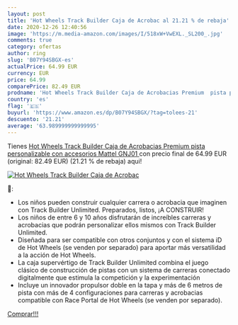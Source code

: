 ```yaml
---
layout: post
title: 'Hot Wheels Track Builder Caja de Acrobac al 21.21 % de rebaja'
date: 2020-12-26 12:40:56
image: 'https://m.media-amazon.com/images/I/518xW+VwEXL._SL200_.jpg'
comments: true
category: ofertas
author: ring
slug: 'B07Y94SBGX-es'
actualPrice: 64.99 EUR
currency: EUR
price: 64.99
comparePrice: 82.49 EUR
prodname: 'Hot Wheels Track Builder Caja de Acrobacias Premium  pista personalizable con accesorios  Mattel GNJ01 '
country: 'es'
flag: '🇪🇸'
buyurl: 'https://www.amazon.es/dp/B07Y94SBGX/?tag=tolees-21'
descuento: '21.21'
average: '63.989999999999995'
---
```


Tienes [Hot Wheels Track Builder Caja de Acrobacias Premium  pista personalizable con accesorios  Mattel GNJ01 ](https://www.amazon.es/dp/B07Y94SBGX/?tag=tolees-21) con precio final de  64.99 EUR (original: 82.49 EUR) (21.21 %  de rebaja) aqui!

[![Hot Wheels Track Builder Caja de Acrobac](https://m.media-amazon.com/images/I/518xW+VwEXL._SL200_.jpg)](https://www.amazon.es/dp/B07Y94SBGX/?tag=tolees-21)

🔎:

- Los niños pueden construir cualquier carrera o acrobacia que imaginen con Track Builder Unlimited. Preparados, listos, ¡A CONSTRUIR!
- Los niños de entre 6 y 10 años disfrutarán de increíbles carreras y acrobacias que podrán personalizar ellos mismos con Track Builder Unlimited.
- Diseñada para ser compatible con otros conjuntos y con el sistema iD de Hot Wheels (se venden por separado) para aportar más versatilidad a la acción de Hot Wheels.
- La caja supervértigo de Track Builder Unlimited combina el juego clásico de construcción de pistas con un sistema de carreras conectado digitalmente que estimula la competición y la experimentación
- Incluye un innovador propulsor doble en la tapa y más de 6 metros de pista con más de 4 configuraciones para carreras y acrobacias compatible con Race Portal de Hot Wheels (se venden por separado).

[Comprar!!!](https://www.amazon.es/dp/B07Y94SBGX/?tag=tolees-21)
